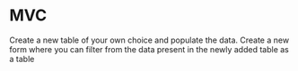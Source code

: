 # MVC

Create a new table of your own choice and populate the data. 
Create a new form where you can filter from the data present in the newly added table as a table
